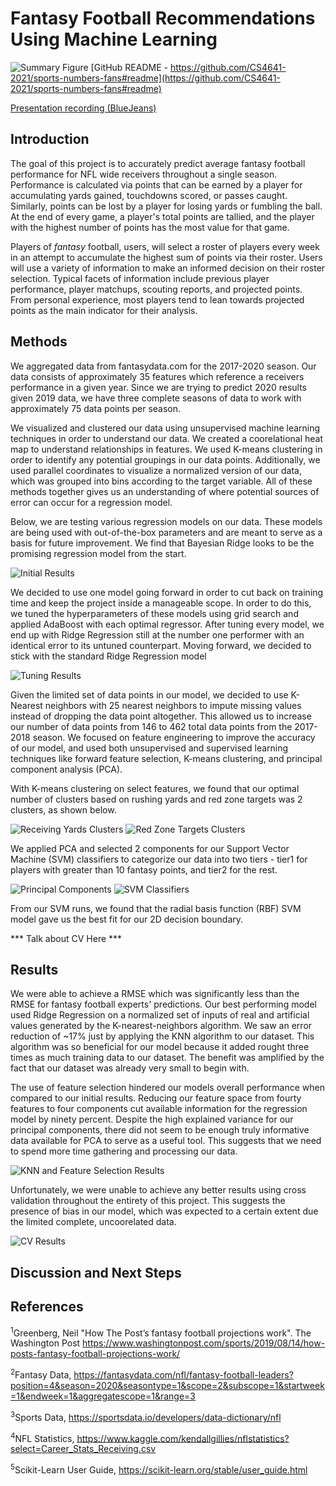 # Fantasy Football Recommendations Using Machine Learning

![Summary Figure](/images/Fantasy_Football_ML_summary_figure.jpg)
[GitHub README - https://github.com/CS4641-2021/sports-numbers-fans#readme](https://github.com/CS4641-2021/sports-numbers-fans#readme)

[Presentation recording (BlueJeans)](https://bluejeans.com/s/rN@n9FAYzK4)
## Introduction

The goal of this project is to accurately predict average fantasy football performance for NFL wide receivers throughout a single season. Performance is calculated via points that can be earned by a player for accumulating yards gained, touchdowns scored, or passes caught. Similarly, points can be lost by a player for losing yards or fumbling the ball. At the end of every game, a player's total points are tallied, and the player with the highest number of points has the most value for that game.

Players of *fantasy* football, users, will select a roster of players every week in an attempt to accumulate the highest sum of points via their roster. Users will use a variety of information to make an informed decision on their roster selection. Typical facets of information include previous player performance, player matchups, scouting reports, and projected points. From personal experience, most players tend to lean towards projected points as the main indicator for their analysis.


## Methods

We aggregated data from fantasydata.com for the 2017-2020 season. Our data consists of approximately 35 features which reference a receivers performance in a given year. Since we are trying to predict 2020 results given 2019 data, we have three complete seasons of data to work with approximately 75 data points per season. 

We visualized and clustered our data using unsupervised machine learning techniques in order to understand our data. We created a coorelational heat map to understand relationships in features. We used K-means clustering in order to identify any potential groupings in our data points. Additionally, we used parallel coordinates to visualize a normalized version of our data, which was grouped into bins according to the target variable. All of these methods together gives us an understanding of where potential sources of error can occur for a regression model.

Below, we are testing various regression models on our data. These models are being used with out-of-the-box parameters and are meant to serve as a basis for future improvement. We find that Bayesian Ridge looks to be the promising regression model from the start.

![Initial Results](./images/rmse_init.png)

We decided to use one model going forward in order to cut back on training time and keep the project inside a manageable scope. In order to do this, we tuned the hyperparameters of these models using grid search and applied AdaBoost with each optimal regressor. After tuning every model, we end up with Ridge Regression still at the number one performer with an identical error to its untuned counterpart. Moving forward, we decided to stick with the standard Ridge Regression model

![Tuning Results](./images/rmse_tune.png)


Given the limited set of data points in our model, we decided to use K-Nearest neighbors with 25 nearest neighbors to impute missing values instead of dropping the data point altogether. This allowed us to increase our number of data points from 146 to 462 total data points from the 2017-2018 season. We focused on feature engineering to improve the accuracy of our model, and used both unsupervised and supervised learning techniques like forward feature selection, K-means clustering,
and principal component analysis (PCA).

With K-means clustering on select features, we found that our optimal number of clusters based on rushing yards and red zone targets was 2 clusters, as shown below.

![Receiving Yards Clusters](/images/receiving_yards_cluster.png) ![Red Zone Targets Clusters](/images/red_zone_clusters.png)

We applied PCA and selected 2 components for our Support Vector Machine (SVM) classifiers to categorize our data into two tiers - tier1 for players with greater than 10 fantasy points, and tier2 for the rest.

![Principal Components](/images/pca_components_final.png) ![SVM Classifiers](/images/SVM_classifiers.png)

From our SVM runs, we found that the radial basis function (RBF) SVM model gave us the best fit for our 2D decision boundary.

*** Talk about CV Here ***

## Results

We were able to achieve a RMSE which was significantly less than the RMSE for fantasy football experts' predictions. Our best performing model used Ridge Regression on a normalized set of inputs of real and artificial values generated by the K-nearest-neighbors algorithm. We saw an error reduction of ~17% just by applying the KNN algorithm to our dataset. This algorithm was so beneficial for our model because it added rought three times as much training data to our dataset. The benefit was amplified by the fact that our dataset was already very small to begin with. 

The use of feature selection hindered our models overall performance when compared to our initial results. Reducing our feature space from fourty features to four components cut available information for the regression model by ninety percent. Despite the high explained variance for our principal components, there did not seem to be enough truly informative data available for PCA to serve as a useful tool. This suggests that we need to spend more time gathering and processing our data.

![KNN and Feature Selection Results](./images/rmse_knn_feat.png)

Unfortunately, we were unable to achieve any better results using cross validation throughout the entirety of this project. This suggests the presence of bias in our model, which was expected to a certain extent due the limited complete, uncoorelated data. 

![CV Results](./images/rmse_knn_feat_cv.png)


## Discussion and Next Steps


## References
<sup>1</sup>Greenberg, Neil "How The Post’s fantasy football projections work". The Washington Post
https://www.washingtonpost.com/sports/2019/08/14/how-posts-fantasy-football-projections-work/

<sup>2</sup>Fantasy Data, https://fantasydata.com/nfl/fantasy-football-leaders?position=4&season=2020&seasontype=1&scope=2&subscope=1&startweek=1&endweek=1&aggregatescope=1&range=3

<sup>3</sup>Sports Data, https://sportsdata.io/developers/data-dictionary/nfl

<sup>4</sup>NFL Statistics, https://www.kaggle.com/kendallgillies/nflstatistics?select=Career_Stats_Receiving.csv

<sup>5</sup>Scikit-Learn User Guide, https://scikit-learn.org/stable/user_guide.html
